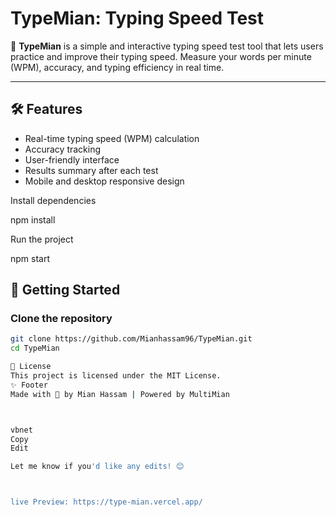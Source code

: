 # TypeMian: Typing Speed Test

🚀 **TypeMian** is a simple and interactive typing speed test tool that lets users practice and improve their typing speed. Measure your words per minute (WPM), accuracy, and typing efficiency in real time.

---

## 🛠 Features

- Real-time typing speed (WPM) calculation  
- Accuracy tracking  
- User-friendly interface  
- Results summary after each test  
- Mobile and desktop responsive design  

Install dependencies

npm install

Run the project

npm start

## 🚀 Getting Started  

### Clone the repository

```bash
git clone https://github.com/Mianhassam96/TypeMian.git
cd TypeMian

📜 License
This project is licensed under the MIT License.
✨ Footer
Made with 💙 by Mian Hassam | Powered by MultiMian



vbnet
Copy
Edit

Let me know if you'd like any edits! 😊



live Preview: https://type-mian.vercel.app/
